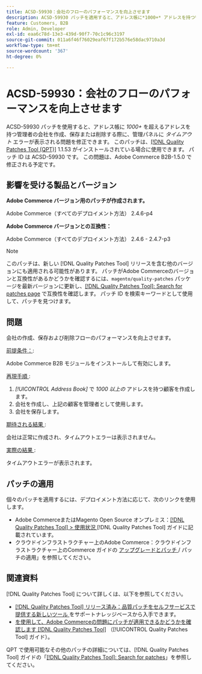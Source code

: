```yaml
---
title: ACSD-59930：会社のフローのパフォーマンスを向上させます
description: ACSD-59930 パッチを適用すると、アドレス帳に*1000+* アドレスを持つ管理者の会社を作成、保存または削除する際に、管理パネルに*Timeout* エラーが表示されるAdobe Commerceの問題を修正できます。
feature: Customers, B2B
role: Admin, Developer
exl-id: eaa6c78d-13e3-439d-90f7-70c1c96c3197
source-git-commit: 011a6f46f76029eaf67f172b576e58dac9710a3d
workflow-type: tm+mt
source-wordcount: '367'
ht-degree: 0%

---
```


# ACSD-59930：会社のフローのパフォーマンスを向上させます

ACSD-59930 パッチを使用すると、アドレス帳に *1000+* を超えるアドレスを持つ管理者の会社を作成、保存または削除する際に、管理パネルに *タイムアウト* エラーが表示される問題を修正できます。 このパッチは、[[!DNL Quality Patches Tool (QPT)]](https://experienceleague.adobe.com/en/docs/commerce-operations/tools/quality-patches-tool/quality-patches-tool-to-self-serve-quality-patches) 1.1.53 がインストールされている場合に使用できます。 パッチ ID は ACSD-59930 です。 この問題は、Adobe Commerce B2B-1.5.0 で修正される予定です。

## 影響を受ける製品とバージョン

**Adobe Commerce バージョン用のパッチが作成されます。**

Adobe Commerce（すべてのデプロイメント方法） 2.4.6-p4

**Adobe Commerce バージョンとの互換性：**

Adobe Commerce（すべてのデプロイメント方法） 2.4.6 - 2.4.7-p3

>[!NOTE]
>
>このパッチは、新しい [!DNL Quality Patches Tool] リリースを含む他のバージョンにも適用される可能性があります。 パッチがAdobe Commerceのバージョンと互換性があるかどうかを確認するには、`magento/quality-patches` パッケージを最新バージョンに更新し、[[!DNL Quality Patches Tool]: Search for patches page](https://experienceleague.adobe.com/tools/commerce-quality-patches/index.html) で互換性を確認します。 パッチ ID を検索キーワードとして使用して、パッチを見つけます。

## 問題

会社の作成、保存および削除フローのパフォーマンスを向上させます。

<u> 前提条件：</u>:

Adobe Commerce B2B モジュールをインストールして有効にします。

<u> 再現手順 </u>:

1. *[!UICONTROL Address Book]* で *1000 以上の* アドレスを持つ顧客を作成します。
1. 会社を作成し、上記の顧客を管理者として使用します。
1. 会社を保存します。

<u> 期待される結果 </u>:

会社は正常に作成され、タイムアウトエラーは表示されません。

<u> 実際の結果 </u>:

タイムアウトエラーが表示されます。

## パッチの適用

個々のパッチを適用するには、デプロイメント方法に応じて、次のリンクを使用します。

* Adobe CommerceまたはMagento Open Source オンプレミス：[[!DNL Quality Patches Tool] > 使用状況 ](/help/tools/quality-patches-tool/usage.md) [!DNL Quality Patches Tool] ガイドに記載されています。
* クラウドインフラストラクチャー上のAdobe Commerce：クラウドインフラストラクチャー上のCommerce ガイドの [ アップグレードとパッチ ](https://experienceleague.adobe.com/docs/commerce-cloud-service/user-guide/develop/upgrade/apply-patches.html)/ パッチの適用」を参照してください。

## 関連資料

[!DNL Quality Patches Tool] について詳しくは、以下を参照してください。

* [[!DNL Quality Patches Tool]  リリース済み：品質パッチをセルフサービスで提供する新しいツール ](https://experienceleague.adobe.com/en/docs/commerce-operations/tools/quality-patches-tool/quality-patches-tool-to-self-serve-quality-patches) をサポートナレッジベースから入手できます。
* [ を使用して、Adobe Commerceの問題にパッチが適用できるかどうかを確認します  [!DNL Quality Patches Tool]](/help/tools/quality-patches-tool/patches-available-in-qpt/check-patch-for-magento-issue-with-magento-quality-patches.md) （[!UICONTROL Quality Patches Tool] ガイド）。


QPT で使用可能なその他のパッチの詳細については、[!DNL Quality Patches Tool] ガイドの「[[!DNL Quality Patches Tool]: Search for patches](https://experienceleague.adobe.com/tools/commerce-quality-patches/index.html)」を参照してください。
